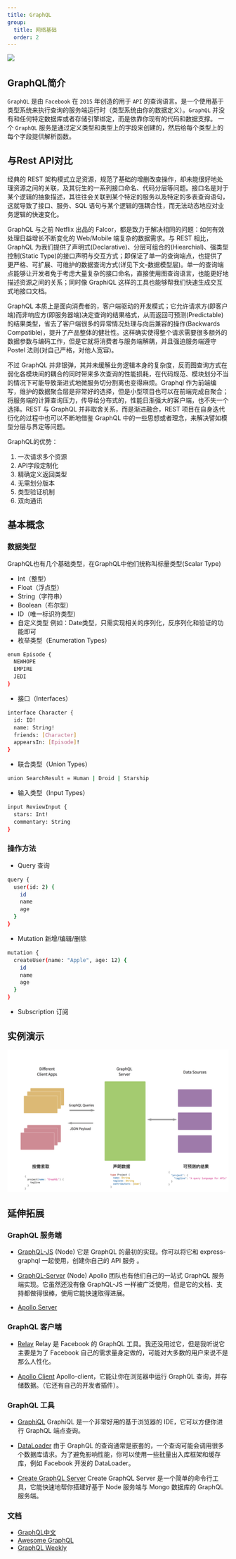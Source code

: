 ```yaml
---
title: GraphQL
group:
  title: 网络基础
  order: 2
---
```


<img src="https://graphql.cn/img/logo.svg" width="200">

## GraphQL简介

`GraphQL` 是由 `Facebook` 在 `2015` 年创造的用于 `API` 的查询语言。是一个使用基于类型系统来执行查询的服务端运行时（类型系统由你的数据定义）。`GraphQL` 并没有和任何特定数据库或者存储引擎绑定，而是依靠你现有的代码和数据支撑。
一个 `GraphQL` 服务是通过定义类型和类型上的字段来创建的，然后给每个类型上的每个字段提供解析函数。


## 与Rest API对比

经典的 REST 架构模式立足资源，规范了基础的增删改查操作，却未能很好地处理资源之间的关联，及其衍生的一系列接口命名、代码分层等问题。接口名是对于某个逻辑的抽象描述，其往往会关联到某个特定的服务以及特定的多表查询语句，这就导致了接口、服务、SQL 语句与某个逻辑的强耦合性，而无法动态地应对业务逻辑的快速变化。

GraphQL 与之前 Netflix 出品的 Falcor，都是致力于解决相同的问题：如何有效处理日益增长不断变化的 Web/Mobile 端复杂的数据需求。与 REST 相比，GraphQL 为我们提供了声明式(Declarative)、分层可组合的(Hiearchial)、强类型控制(Static Type)的接口声明与交互方式；即保证了单一的查询端点，也提供了更严格、可扩展、可维护的数据查询方式(详见下文-数据模型层)。单一的查询端点能够让开发者免于考虑大量复杂的接口命名，直接使用图查询语言，也能更好地描述资源之间的关系；同时像 GraphiQL 这样的工具也能够帮我们快速生成交互式地接口文档。

GraphQL 本质上是面向消费者的，客户端驱动的开发模式；它允许请求方(即客户端)而非响应方(即服务器端)决定查询的结果格式，从而返回可预测(Predictable)的结果类型，省去了客户端很多的异常情况处理与向后兼容的操作(Backwards Compatible)，提升了产品整体的健壮性。这样确实使得整个请求需要很多额外的数据参数与编码工作，但是它就将消费者与服务端解耦，并且强迫服务端遵守 Postel 法则(对自己严格，对他人宽容)。

不过 GraphQL 并非银弹，其并未缓解业务逻辑本身的复杂度，反而图查询方式在弱化各模块间的耦合的同时带来多次查询的性能损耗，在代码规范、模块划分不当的情况下可能导致渐进式地微服务切分割离也变得麻烦。Graphql 作为前端编写，维护的数据聚合层是非常好的选择，但是小型项目也可以在前端完成自聚合；将服务端的计算查询压力，传导给分布式的，性能日渐强大的客户端，也不失一个选择。REST 与 GraphQL 并非取舍关系，而是渐进融合，REST 项目在自身迭代衍化的过程中也可以不断地借鉴 GraphQL 中的一些思想或者理念，来解决譬如模型分层与界定等问题。

GraphQL的优势：
1. 一次请求多个资源
2. API字段定制化
3. 精确定义返回类型
4. 无需划分版本
5. 类型验证机制
6. 双向通讯

## 基本概念

### 数据类型

GraphQL也有几个基础类型，在GraphQL中他们统称叫标量类型(Scalar Type)

- Int（整型）
- Float（浮点型）
- String（字符串）
- Boolean（布尔型）
- ID（唯一标识符类型）
- 自定义类型 例如：Date类型，只需实现相关的序列化，反序列化和验证的功能即可
- 枚举类型（Enumeration Types）

```bash
enum Episode {
  NEWHOPE
  EMPIRE
  JEDI
}
```
- 接口（Interfaces）

```bash
interface Character {
  id: ID!
  name: String!
  friends: [Character]
  appearsIn: [Episode]!
}
```

- 联合类型（Union Types）

```bash
union SearchResult = Human | Droid | Starship
```

- 输入类型（Input Types）

```bash
input ReviewInput {
  stars: Int!
  commentary: String
}
```

### 操作方法

- Query 查询

```bash
query {
  user(id: 2) {
    id
    name
    age
  }
}
```

- Mutation 新增/编辑/删除

```bash
mutation {
  createUser(name: "Apple", age: 12) {
    id
    name
    age
  }
}
```

- Subscription 订阅


## 实例演示

![](./graphql.jpg)

###

## 延伸拓展

### GraphQL 服务端

- [GraphQL-JS](https://github.com/graphql/graphql-js)  (Node)
它是 GraphQL 的最初的实现。你可以将它和 express-graphql 一起使用，创建你自己的 API 服务 。

- [GraphQL-Server](http://graphql.org/graphql-js/running-an-express-graphql-server/) (Node)
Apollo 团队也有他们自己的一站式 GraphQL 服务端实现。它虽然还没有像 GraphQL-JS 一样被广泛使用，但是它的文档、支持都做得很棒，使用它能快速取得进展。
- [Apollo Server](https://www.apollographql.com/)

### GraphQL 客户端

- [Relay](https://relay.dev/)
Relay 是 Facebook 的 GraphQL 工具。我还没用过它，但是我听说它主要是为了 Facebook 自己的需求量身定做的，可能对大多数的用户来说不是那么人性化。

- [Apollo Client](http://www.apollographql.com/)
Apollo-client，它能让你在浏览器中运行 GraphQL 查询，并存储数据。（它还有自己的开发者插件）。

### GraphQL 工具

- [GraphiQL](https://github.com/graphql/graphiql)
GraphiQL 是一个非常好用的基于浏览器的 IDE，它可以方便你进行 GraphQL 端点查询。

- [DataLoader](https://github.com/facebook/dataloader)
由于 GraphQL 的查询通常是嵌套的，一个查询可能会调用很多个数据库请求。为了避免影响性能，你可以使用一些批量出入库框架和缓存库，例如 Facebook 开发的 DataLoader。

- [Create GraphQL Server](https://blog.hichroma.com/create-graphql-server-instantly-scaffold-a-graphql-server-1ebad1e71840)
Create GraphQL Server 是一个简单的命令行工具，它能快速地帮你搭建好基于 Node 服务端与 Mongo 数据库的 GraphQL 服务端。

### 文档

- [GraphQL中文](https://graphql.cn/)
- [Awesome GraphQL](https://github.com/chentsulin/awesome-graphql)
- [GraphQL Weekly](https://graphqlweekly.com/)

